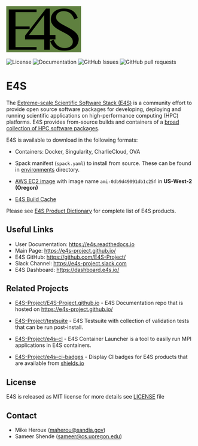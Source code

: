 <img src="https://github.com/E4S-Project/e4s/blob/master/logos/E4S-dark-green.png" width="200" alt="E4S"> 

![License](https://img.shields.io/github/license/E4S-Project/e4s)
![Documentation](https://readthedocs.org/projects/e4s/badge/?version=latest)
![GitHub Issues](https://img.shields.io/github/issues/E4S-Project/e4s.svg) 
![GitHub pull requests](https://img.shields.io/github/issues-pr/E4S-Project/e4s)

# E4S

The [Extreme-scale Scientific Software Stack (E4S)](https://e4s-project.github.io/) is a community effort to provide open source 
software packages for developing, deploying and running scientific applications on high-performance
computing (HPC) platforms. E4S provides from-source builds and containers of a 
[broad collection of HPC software packages](https://e4s-project.github.io/Resources/ProductInfo.html).

E4S is available to download in the following formats:

  - Containers: Docker, Singularity, CharlieCloud, OVA
  
  - Spack manifest (`spack.yaml`) to install from source. These can be found in [environments](https://github.com/E4S-Project/e4s/tree/master/environments) directory.
  
  - [AWS EC2 image](http://aws.amazon.com/) with image name `ami-0db9d49091db1c25f` in **US-West-2 (Oregon)**
 
  - [E4S Build Cache](https://oaciss.uoregon.edu/e4s/inventory.html)


Please see [E4S Product Dictionary](https://github.com/E4S-Project/e4s/blob/master/E4S_Products.md) for complete list of E4S products. 

## Useful Links

- User Documentation: https://e4s.readthedocs.io
- Main Page: https://e4s-project.github.io/
- E4S GitHub: https://github.com/E4S-Project/
- Slack Channel: https://e4s-project.slack.com
- E4S Dashboard: https://dashboard.e4s.io/ 

## Related Projects

- [E4S-Project/E4S-Project.github.io](https://github.com/E4S-Project/E4S-Project.github.io) - E4S Documentation repo that is hosted on https://e4s-project.github.io/

- [E4S-Project/testsuite](https://github.com/E4S-Project/testsuite) - E4S Testsuite with collection of validation tests that can be run post-install.

- [E4S-Project/e4s-cl](https://github.com/E4S-Project/e4s-cl) - E4S Container Launcher is a tool to easily run MPI applications in E4S containers. 

- [E4S-Project/e4s-ci-badges](https://github.com/E4S-Project/e4s-ci-badges) - Display CI badges for E4S products that are available from [shields.io](https://shields.io/) 

## License

E4S is released as MIT license for more details see [LICENSE](https://github.com/E4S-Project/e4s/blob/master/LICENSE) file

## Contact

 - Mike Heroux (maherou@sandia.gov)
 - Sameer Shende (sameer@cs.uoregon.edu)
 

